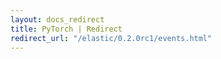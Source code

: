 ```yaml
---
layout: docs_redirect
title: PyTorch | Redirect
redirect_url: "/elastic/0.2.0rc1/events.html"
---
```

